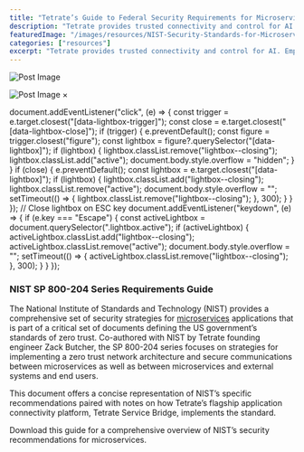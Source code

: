 ```yaml
---
title: "Tetrate’s Guide to Federal Security Requirements for Microservices"
description: "Tetrate provides trusted connectivity and control for AI. Empower developers while safeguarding the business. Built atop the proven Envoy proxy & Envoy AI Gateway."
featuredImage: "/images/resources/NIST-Security-Standards-for-Microservices-Cover.CLkq842b.png"
categories: ["resources"]
excerpt: "Tetrate provides trusted connectivity and control for AI. Empower developers while safeguarding the business. Built atop the proven Envoy proxy & Envoy AI Gateway."
---
```


![Post Image](/.netlify/images?url=_astro%2FNIST-Security-Standards-for-Microservices-Cover.CLkq842b.png&w=792&h=612&q=100)

![Post Image](/.netlify/images?url=_astro%2FNIST-Security-Standards-for-Microservices-Cover.CLkq842b.png&w=792&h=612&q=100) ×

document.addEventListener("click", (e) => { const trigger = e.target.closest("\[data-lightbox-trigger\]"); const close = e.target.closest("\[data-lightbox-close\]"); if (trigger) { e.preventDefault(); const figure = trigger.closest("figure"); const lightbox = figure?.querySelector("\[data-lightbox\]"); if (lightbox) { lightbox.classList.remove("lightbox--closing"); lightbox.classList.add("active"); document.body.style.overflow = "hidden"; } } if (close) { e.preventDefault(); const lightbox = e.target.closest("\[data-lightbox\]"); if (lightbox) { lightbox.classList.add("lightbox--closing"); lightbox.classList.remove("active"); document.body.style.overflow = ""; setTimeout(() => { lightbox.classList.remove("lightbox--closing"); }, 300); } } }); // Close lightbox on ESC key document.addEventListener("keydown", (e) => { if (e.key === "Escape") { const activeLightbox = document.querySelector(".lightbox.active"); if (activeLightbox) { activeLightbox.classList.add("lightbox--closing"); activeLightbox.classList.remove("active"); document.body.style.overflow = ""; setTimeout(() => { activeLightbox.classList.remove("lightbox--closing"); }, 300); } } });

### [](#nist-sp-800-204-series-requirements-guide)NIST SP 800-204 Series Requirements Guide

The National Institute of Standards and Technology (NIST) provides a comprehensive set of security strategies for [microservices](/resource/tetrate-guide-to-federal-security-requirements-for-microservices/) applications that is part of a critical set of documents defining the US government’s standards of zero trust. Co-authored with NIST by Tetrate founding engineer Zack Butcher, the SP 800-204 series focuses on strategies for implementing a zero trust network architecture and secure communications between microservices as well as between microservices and external systems and end users.

This document offers a concise representation of NIST’s specific recommendations paired with notes on how Tetrate’s flagship application connectivity platform, Tetrate Service Bridge, implements the standard.

Download this guide for a comprehensive overview of NIST’s security recommendations for microservices.